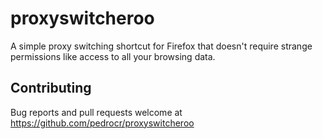 # proxyswitcheroo

A simple proxy switching shortcut for Firefox that doesn't require strange permissions like access to all your browsing data.

Contributing
------------

Bug reports and pull requests welcome at https://github.com/pedrocr/proxyswitcheroo
